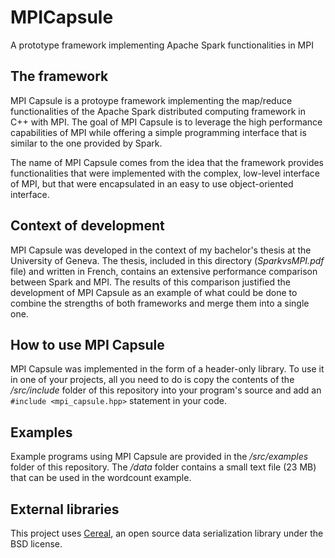 # MPICapsule
A prototype framework implementing Apache Spark functionalities in MPI

## The framework
MPI Capsule is a protoype framework implementing the map/reduce functionalities of the Apache Spark distributed computing framework in C++ with MPI. The goal of MPI Capsule is to leverage the high performance capabilities of MPI while offering a simple programming interface that is similar to the one provided by Spark.

The name of MPI Capsule comes from the idea that the framework provides functionalities that were implemented with the complex, low-level interface of MPI, but that were encapsulated in an easy to use object-oriented interface.

## Context of development
MPI Capsule was developed in the context of my bachelor's thesis at the University of Geneva. The thesis, included in this directory (*SparkvsMPI.pdf* file) and written in French, contains an extensive performance comparison between Spark and MPI. The results of this comparison justified the development of MPI Capsule as an example of what could be done to combine the strengths of both frameworks and merge them into a single one.

## How to use MPI Capsule
MPI Capsule was implemented in the form of a header-only library. To use it in one of your projects, all you need to do is copy the contents of the */src/include* folder of this repository into your program's source and add an `#include <mpi_capsule.hpp>` statement in your code.

## Examples
Example programs using MPI Capsule are provided in the */src/examples* folder of this repository. The */data* folder contains a small text file (23 MB) that can be used in the wordcount example.

## External libraries
This project uses [Cereal](https://uscilab.github.io/cereal/), an open source data serialization library under the BSD license.
